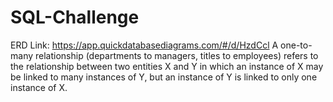 # SQL-Challenge


ERD Link: https://app.quickdatabasediagrams.com/#/d/HzdCcl
A one-to-many relationship (departments to managers, titles to employees) refers to the relationship between two entities X and Y in which an instance of X may be linked to many instances of Y, but an instance of Y is linked to only one instance of X.
